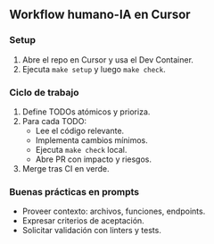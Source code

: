 ## Workflow humano-IA en Cursor

### Setup
1. Abre el repo en Cursor y usa el Dev Container.
2. Ejecuta `make setup` y luego `make check`.

### Ciclo de trabajo
1. Define TODOs atómicos y prioriza.
2. Para cada TODO:
   - Lee el código relevante.
   - Implementa cambios mínimos.
   - Ejecuta `make check` local.
   - Abre PR con impacto y riesgos.
3. Merge tras CI en verde.

### Buenas prácticas en prompts
- Proveer contexto: archivos, funciones, endpoints.
- Expresar criterios de aceptación.
- Solicitar validación con linters y tests.

